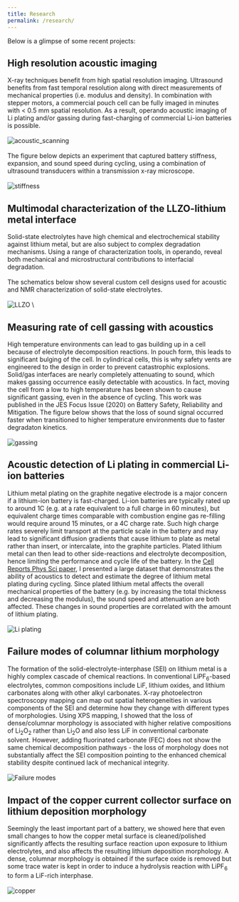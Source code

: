 ```yaml
---
title: Research
permalink: /research/
---
```


Below is a glimpse of some recent projects:

## **High resolution acoustic imaging**
X-ray techniques benefit from high spatial resolution imaging. Ultrasound benefits from fast temporal resolution along with direct measurements of mechanical properties (i.e. modulus and density). In combination with stepper motors, a commercial pouch cell can be fully imaged in minutes with < 0.5 mm spatial resolution. As a result, operando acoustic imaging of Li plating and/or gassing during fast-charging of commercial Li-ion batteries is possible.
\
\
![acoustic_scanning](/assets/css/Acoustic_imaging_Figure2.png)
\
\
The figure below depicts an experiment that captured battery stiffness, expansion, and sound speed during cycling, using a combination of ultrasound transducers within a transmission x-ray microscope. 
\
\
![stiffness](/assets/css/ezgif.com-gif-maker.gif)

## **Multimodal characterization of the LLZO-lithium metal interface** 
Solid-state electrolytes have high chemical and electrochemical stability against lithium metal, but are also subject to complex degradation mechanisms. Using a range of characterization tools, in operando, reveal both mechanical and microstructural contributions to interfacial degradation. 
\
\
The schematics below show several custom cell designs used for acoustic and NMR characterization of solid-state electrolytes. 
\
\
![LLZO](/assets/css/LLZO_Figure1.jpg)
\
## **Measuring rate of cell gassing with acoustics**
High temperature environments can lead to gas building up in a cell because of electrolyte decomposition reactions. In pouch form, this leads to significant bulging of the cell. In cylindrical cells, this is why safety vents are engineered to the design in order to prevent catastrophic explosions. Solid/gas interfaces are nearly completely attenuating to sound, which makes gassing occurrence easily detectable with acoustics. In fact, moving the cell from a low to high temperature has beeen shown to cause significant gassing, even in the absence of cycling. This work was published in the JES Focus Issue (2020) on Battery Safety, Reliability and Mitigation. The figure below shows that the loss of sound signal occurred faster when transitioned to higher temperature environments due to faster degradaton kinetics. 
\
\
![gassing](/assets/css/jesab6c56f2_hr.jpg)
## **Acoustic detection of Li plating in commercial Li-ion batteries**
Lithium metal plating on the graphite negative electrode is a major concern if a lithium-ion battery is fast-charged. Li-ion batteries are typically rated up to around 1C (e.g. at a rate equivalent to a full charge in 60 minutes), but equivalent charge times comparable with combustion engine gas re-filling would require around 15 minutes, or a 4C charge rate. Such high charge rates severely limit transport at the particle scale in the battery and may lead to significant diffusion gradients that cause lithium to plate as metal rather than insert, or intercalate, into the graphite particles. Plated lithium metal can then lead to other side-reactions and electrolyte decomposition, hence limiting the performance and cycle life of the battery. In the [Cell Reports Phys Sci paper](https://wesleykchang.github.io/publications/2020_Cell_Reports.pdf), I presented a large dataset that demonstrates the ability of acoustics to detect and estimate the degree of lithium metal plating during cycling. Since plated lithium metal affects the overall mechanical properties of the battery (e.g. by increasing the total thickness and decreasing the modulus), the sound speed and attenuation are both affected. These changes in sound properties are correlated with the amount of lithium plating. 
\
\
![Li plating](/assets/css/Screen%20Shot%202020-12-18%20at%207.55.24%20AM.png)


## **Failure modes of columnar lithium morphology**
The formation of the solid-electrolyte-interphase (SEI) on lithium metal is a highly complex cascade of chemical reactions. In conventional LiPF<sub>6</sub>-based electrolytes, common compositions include LiF, lithium oxides, and lithium carbonates along with other alkyl carbonates. X-ray photoelectron spectroscopy mapping can map out spatial heterogeneities in various components of the SEI and determine how they change with different types of morphologies. Using XPS mapping, I showed that the loss of dense/columnar morphology is associated with higher relative compositions of Li<sub>2</sub>O<sub>2</sub> rather than Li<sub>2</sub>O and also less LiF in conventional carbonate solvent. However, adding fluorinated carbonate (FEC) does not show the same chemical decomposition pathways - the loss of morphology does not substantially affect the SEI composition pointing to the enhanced chemical stability despite continued lack of mechanical integrity. 
\
\
![Failure modes](/assets/css/Screen%20Shot%202020-12-18%20at%207.56.04%20AM.png)


## **Impact of the copper current collector surface on lithium deposition morphology**
Seemingly the least important part of a battery, we showed here that even small changes to how the copper metal surface is cleaned/polished significantly affects the resulting surface reaction upon exposure to lithium electrolytes, and also affects the resulting lithium deposition morphology. A dense, columnar morphology is obtained if the surface oxide is removed but some trace water is kept in order to induce a hydrolysis reaction with LiPF<sub>6</sub> to form a LiF-rich interphase. 
\
\
![copper](/assets/css/Screen%20Shot%202020-12-18%20at%209.10.15%20AM.png)

